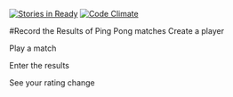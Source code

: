 [![Stories in Ready](https://badge.waffle.io/erikolsen/elo_calculator.png?label=ready&title=Ready)](https://waffle.io/erikolsen/elo_calculator)
[![Code Climate](https://codeclimate.com/github/erikolsen/elo_calculator/badges/gpa.svg)](https://codeclimate.com/github/erikolsen/elo_calculator)

#Record the Results of Ping Pong matches
Create a player

Play a match

Enter the results

See your rating change
